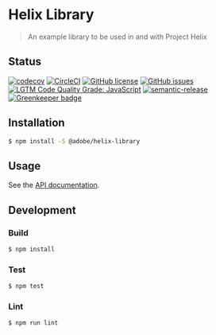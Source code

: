 # Helix Library

> An example library to be used in and with Project Helix

## Status
[![codecov](https://img.shields.io/codecov/c/github/adobe/helix-library.svg)](https://codecov.io/gh/adobe/helix-library)
[![CircleCI](https://img.shields.io/circleci/project/github/adobe/helix-library.svg)](https://circleci.com/gh/adobe/helix-library)
[![GitHub license](https://img.shields.io/github/license/adobe/helix-library.svg)](https://github.com/adobe/helix-library/blob/master/LICENSE.txt)
[![GitHub issues](https://img.shields.io/github/issues/adobe/helix-library.svg)](https://github.com/adobe/helix-library/issues)
[![LGTM Code Quality Grade: JavaScript](https://img.shields.io/lgtm/grade/javascript/g/adobe/helix-library.svg?logo=lgtm&logoWidth=18)](https://lgtm.com/projects/g/adobe/helix-library)
[![semantic-release](https://img.shields.io/badge/%20%20%F0%9F%93%A6%F0%9F%9A%80-semantic--release-e10079.svg)](https://github.com/semantic-release/semantic-release) [![Greenkeeper badge](https://badges.greenkeeper.io/adobe/helix-library.svg)](https://greenkeeper.io/)

## Installation

```bash
$ npm install -S @adobe/helix-library
```

## Usage

See the [API documentation](docs/API.md).

## Development

### Build

```bash
$ npm install
```

### Test

```bash
$ npm test
```

### Lint

```bash
$ npm run lint
```
